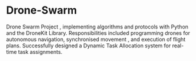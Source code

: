 # Drone-Swarm
 Drone Swarm Project , implementing algorithms and protocols with Python and the DroneKit Library. Responsibilities included programming drones for autonomous navigation, synchronised movement , and execution of flight plans. Successfully designed a Dynamic Task Allocation system for real-time task assignments.
